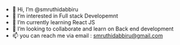 - 👋 Hi, I’m @smruthidabbiru
- 👀 I’m interested in Full stack Developemnt
- 🌱 I’m currently learning React JS
- 💞️ I’m looking to collaborate and learn on Back end development
- 📫 you can reach me via email : smruthidabbiru@gmail.com

<!---
smruthidabbiru/smruthidabbiru is a ✨ special ✨ repository because its `README.md` (this file) appears on your GitHub profile.
You can click the Preview link to take a look at your changes.
--->
